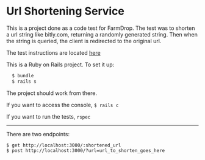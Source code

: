 # Url Shortening Service

This is a project done as a code test for FarmDrop. The test was to shorten a url string like bitly.com, returning a randomly generated string. Then when the string is queried, the client is redirected to the original url.

The test instructions are located [here](https://github.com/FarmDrop/url-shortener-code-test)

This is a Ruby on Rails project. To set it up:

```sh
  $ bundle
  $ rails s
```

The project should work from there.

If you want to access the console, `$ rails c`

If you want to run the tests, `rspec`

---
There are two endpoints:

```
$ get http://localhost:3000/:shortened_url
$ post http://localhost:3000/?url=url_to_shorten_goes_here
```
